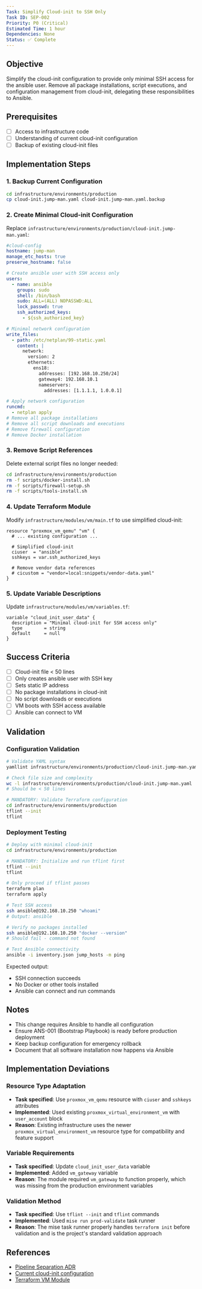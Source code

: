 ```yaml
---
Task: Simplify Cloud-init to SSH Only
Task ID: SEP-002
Priority: P0 (Critical)
Estimated Time: 1 hour
Dependencies: None
Status: ✅ Complete
---
```


## Objective

Simplify the cloud-init configuration to provide only minimal SSH access for the ansible user. Remove all package installations, script executions, and configuration management from cloud-init, delegating these responsibilities to Ansible.

## Prerequisites

- [ ] Access to infrastructure code
- [ ] Understanding of current cloud-init configuration
- [ ] Backup of existing cloud-init files

## Implementation Steps

### 1. **Backup Current Configuration**

```bash
cd infrastructure/environments/production
cp cloud-init.jump-man.yaml cloud-init.jump-man.yaml.backup
```

### 2. **Create Minimal Cloud-init Configuration**

Replace `infrastructure/environments/production/cloud-init.jump-man.yaml`:

```yaml
#cloud-config
hostname: jump-man
manage_etc_hosts: true
preserve_hostname: false

# Create ansible user with SSH access only
users:
  - name: ansible
    groups: sudo
    shell: /bin/bash
    sudo: ALL=(ALL) NOPASSWD:ALL
    lock_passwd: true
    ssh_authorized_keys:
      - ${ssh_authorized_key}

# Minimal network configuration
write_files:
  - path: /etc/netplan/99-static.yaml
    content: |
      network:
        version: 2
        ethernets:
          ens18:
            addresses: [192.168.10.250/24]
            gateway4: 192.168.10.1
            nameservers:
              addresses: [1.1.1.1, 1.0.0.1]

# Apply network configuration
runcmd:
  - netplan apply
# Remove all package installations
# Remove all script downloads and executions
# Remove firewall configuration
# Remove Docker installation
```

### 3. **Remove Script References**

Delete external script files no longer needed:

```bash
cd infrastructure/environments/production
rm -f scripts/docker-install.sh
rm -f scripts/firewall-setup.sh
rm -f scripts/tools-install.sh
```

### 4. **Update Terraform Module**

Modify `infrastructure/modules/vm/main.tf` to use simplified cloud-init:

```hcl
resource "proxmox_vm_qemu" "vm" {
  # ... existing configuration ...

  # Simplified cloud-init
  ciuser  = "ansible"
  sshkeys = var.ssh_authorized_keys

  # Remove vendor data references
  # cicustom = "vendor=local:snippets/vendor-data.yaml"
}
```

### 5. **Update Variable Descriptions**

Update `infrastructure/modules/vm/variables.tf`:

```hcl
variable "cloud_init_user_data" {
  description = "Minimal cloud-init for SSH access only"
  type        = string
  default     = null
}
```

## Success Criteria

- [ ] Cloud-init file < 50 lines
- [ ] Only creates ansible user with SSH key
- [ ] Sets static IP address
- [ ] No package installations in cloud-init
- [ ] No script downloads or executions
- [ ] VM boots with SSH access available
- [ ] Ansible can connect to VM

## Validation

### Configuration Validation

```bash
# Validate YAML syntax
yamllint infrastructure/environments/production/cloud-init.jump-man.yaml

# Check file size and complexity
wc -l infrastructure/environments/production/cloud-init.jump-man.yaml
# Should be < 50 lines

# MANDATORY: Validate Terraform configuration
cd infrastructure/environments/production
tflint --init
tflint
```

### Deployment Testing

```bash
# Deploy with minimal cloud-init
cd infrastructure/environments/production

# MANDATORY: Initialize and run tflint first
tflint --init
tflint

# Only proceed if tflint passes
terraform plan
terraform apply

# Test SSH access
ssh ansible@192.168.10.250 "whoami"
# Output: ansible

# Verify no packages installed
ssh ansible@192.168.10.250 "docker --version"
# Should fail - command not found

# Test Ansible connectivity
ansible -i inventory.json jump_hosts -m ping
```

Expected output:

- SSH connection succeeds
- No Docker or other tools installed
- Ansible can connect and run commands

## Notes

- This change requires Ansible to handle all configuration
- Ensure ANS-001 (Bootstrap Playbook) is ready before production deployment
- Keep backup configuration for emergency rollback
- Document that all software installation now happens via Ansible

## Implementation Deviations

### Resource Type Adaptation

- **Task specified**: Use `proxmox_vm_qemu` resource with `ciuser` and `sshkeys` attributes
- **Implemented**: Used existing `proxmox_virtual_environment_vm` with `user_account` block
- **Reason**: Existing infrastructure uses the newer `proxmox_virtual_environment_vm` resource type for compatibility and feature support

### Variable Requirements

- **Task specified**: Update `cloud_init_user_data` variable
- **Implemented**: Added `vm_gateway` variable
- **Reason**: The module required `vm_gateway` to function properly, which was missing from the production environment variables

### Validation Method

- **Task specified**: Use `tflint --init` and `tflint` commands
- **Implemented**: Used `mise run prod-validate` task runner
- **Reason**: The mise task runner properly handles `terraform init` before validation and is the project's standard validation approach

## References

- [Pipeline Separation ADR](../../../decisions/20250118-pipeline-separation.md)
- [Current cloud-init configuration](../../../../infrastructure/environments/production/cloud-init.jump-man.yaml)
- [Terraform VM Module](../../../../infrastructure/modules/vm/main.tf)
